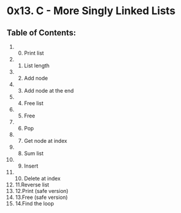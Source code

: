 # 0x13. C - More Singly Linked Lists
## Table of Contents:
1. 0. Print list 
2. 1. List length
3. 2. Add node
4. 3. Add node at the end
5. 4. Free list
6. 5. Free
7. 6. Pop
8. 7. Get node at index
9.  8. Sum list
10. 9. Insert
11. 10. Delete at index
12. 11.Reverse list
13. 12.Print (safe version)
14. 13.Free (safe version)
15. 14.Find the loop
